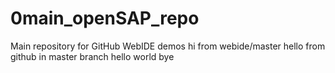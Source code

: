 # 0main_openSAP_repo
Main repository for GitHub WebIDE demos
hi from webide/master
hello from github in master branch
hello world
bye

